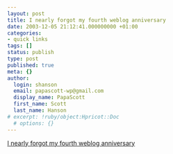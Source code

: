 ```yaml
---
layout: post
title: I nearly forgot my fourth weblog anniversary
date: 2003-12-05 21:12:41.000000000 +01:00
categories:
- quick links
tags: []
status: publish
type: post
published: true
meta: {}
author:
  login: shanson
  email: papascott-wp@gmail.com
  display_name: PapaScott
  first_name: Scott
  last_name: Hanson
# excerpt: !ruby/object:Hpricot::Doc
  # options: {}
---
```

<p><a title="Thanks, Andrea!" href="http://andrea.editthispage.com/2003/12/05">I nearly forgot my fourth weblog anniversary</a></p>
